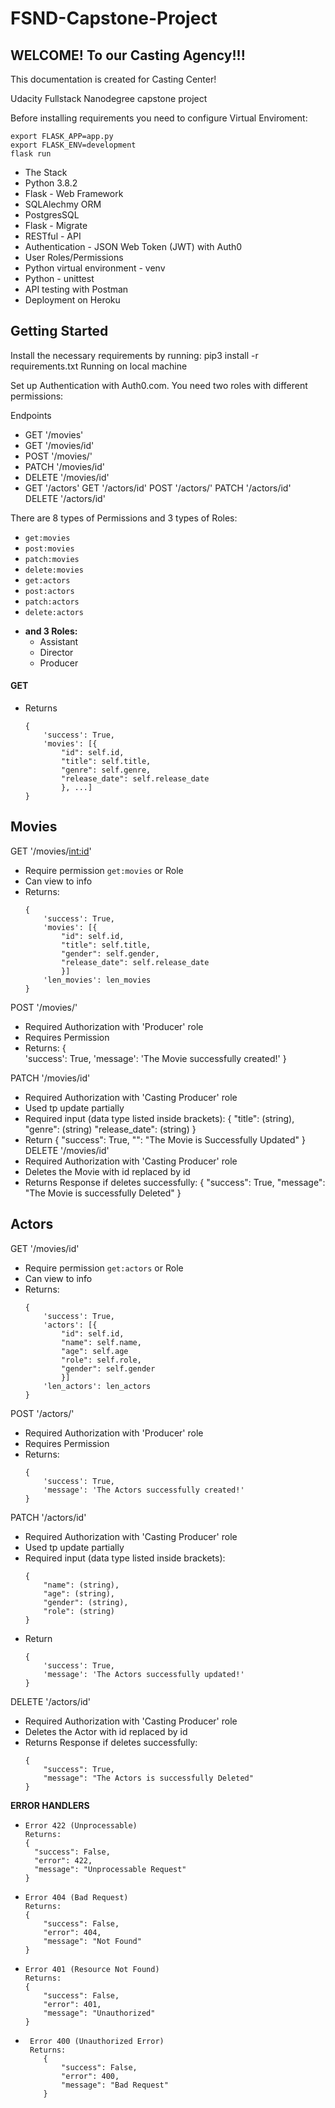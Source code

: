 # FSND-Capstone-Project
## WELCOME! To our Casting Agency!!!
This documentation is created for Casting Center!

Udacity Fullstack Nanodegree capstone project

Before installing requirements you need to configure Virtual Enviroment:
```
export FLASK_APP=app.py
export FLASK_ENV=development
flask run
```
- The Stack
- Python 3.8.2
- Flask - Web Framework
- SQLAlechmy ORM
- PostgresSQL
- Flask - Migrate
- RESTful - API
- Authentication - JSON Web Token (JWT) with Auth0
- User Roles/Permissions
- Python virtual environment - venv
- Python - unittest
- API testing with Postman
- Deployment on Heroku
## Getting Started

Install the necessary requirements by running:
    pip3 install -r requirements.txt
Running on local machine

Set up Authentication with Auth0.com. You need two roles with different permissions:

Endpoints

- GET '/movies'
- GET '/movies/id'
- POST '/movies/'
- PATCH '/movies/id'
- DELETE '/movies/id'
- GET '/actors'
GET '/actors/id'
POST '/actors/'
PATCH '/actors/id'
DELETE '/actors/id'

There are 8 types of Permissions and 3 types of Roles:
- `get:movies`
- `post:movies`
- `patch:movies`
- `delete:movies`
- `get:actors`
- `post:actors`
- `patch:actors`
- `delete:actors`
+  **and 3 Roles:**
    - Assistant
    - Director
    - Producer 
#### GET
- Returns
    ```
    {
        'success': True,
        'movies': [{
            "id": self.id,
            "title": self.title,
            "genre": self.genre,
            "release_date": self.release_date
            }, ...]
    }
    ```

## Movies
GET '/movies/<int:id>'
- Require permission `get:movies` or Role
- Can view to info
- Returns:
    ```
    {
        'success': True,
        'movies': [{
            "id": self.id,
            "title": self.title,
            "gender": self.gender,
            "release_date": self.release_date
            }]
        'len_movies': len_movies
    }
    ```
POST '/movies/'
- Required Authorization with 'Producer' role
- Requires Permission 
- Returns:
    {   
        'success': True,
        'message': 'The Movie successfully created!'
    }


PATCH '/movies/id'
- Required Authorization with 'Casting Producer' role
- Used tp update partially
- Required input (data type listed inside brackets):
    {
        "title": (string),
        "genre": (string)
        "release_date": (string)
    }
- Return
    {
        "success": True,
        "": "The Movie is Successfully Updated"
    }
DELETE '/movies/id'
- Required Authorization with 'Casting Producer' role
- Deletes the Movie with id replaced by id
- Returns Response if deletes successfully:
    {
        "success": True,
        "message": "The Movie is successfully Deleted"
    }
    
## Actors

GET '/movies/id'
- Require permission `get:actors` or Role
- Can view to info
- Returns:
    ```
    {
        'success': True,
        'actors': [{
            "id": self.id,
            "name": self.name,
            "age": self.age
            "role": self.role,
            "gender": self.gender
            }]
        'len_actors': len_actors
    }
    ```
POST '/actors/'
- Required Authorization with 'Producer' role
- Requires Permission 
- Returns:
    ```
    {   
        'success': True,
        'message': 'The Actors successfully created!'
    }
    ```

PATCH '/actors/id'
- Required Authorization with 'Casting Producer' role
- Used tp update partially
- Required input (data type listed inside brackets):
    ```
    {
        "name": (string),
        "age": (string),
        "gender": (string),
        "role": (string)
    }
    ```
- Return
    ```
    {   
        'success': True,
        'message': 'The Actors successfully updated!'
    }
    ```
DELETE '/actors/id'
- Required Authorization with 'Casting Producer' role
- Deletes the Actor with id replaced by id
- Returns Response if deletes successfully:
    ```
    {
        "success": True,
        "message": "The Actors is successfully Deleted"
    }
    ```  
    
__ERROR HANDLERS__

-   ```
    Error 422 (Unprocessable)
    Returns:
    {
      "success": False,
      "error": 422,
      "message": "Unprocessable Request"
    }
    ```

-   ```
    Error 404 (Bad Request)
    Returns:
    {
        "success": False,
        "error": 404,
        "message": "Not Found"
    }
    ```

-   ```
    Error 401 (Resource Not Found)
    Returns:
    {
        "success": False,
        "error": 401,
        "message": "Unauthorized"
    }
    ```
   

-   ```
     Error 400 (Unauthorized Error)
     Returns:
        {
            "success": False,
            "error": 400,
            "message": "Bad Request"
        }
     ```
        

